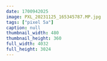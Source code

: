 ```yaml
---
date: 1700942025
image: PXL_20231125_165345787.MP.jpg
tags: ["pixel 5a"]
caption: null
thumbnail_width: 480
thumbnail_height: 360
full_width: 4032
full_height: 3024
---
```

